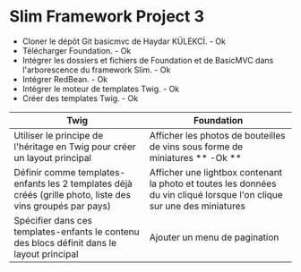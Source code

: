# Slim Framework Project 3

* Cloner le dépôt Git basicmvc de Haydar KÜLEKCİ. - Ok
* Télécharger Foundation. - Ok
* Intégrer les dossiers et fichiers de Foundation et de BasicMVC dans l'arborescence du framework Slim. - Ok
* Intégrer RedBean. - Ok
* Intégrer le moteur de templates Twig. - Ok
* Créer des templates Twig. - Ok

| Twig | Foundation |
| --- | --- |
| Utiliser le principe de l'héritage en Twig pour créer un layout principal | Afficher les photos de bouteilles de vins sous forme de miniatures ** -Ok ** |
| Définir comme templates-enfants les 2 templates déjà créés (grille photo, liste des vins groupés par pays) | Afficher une lightbox contenant la photo et toutes les données du vin cliqué lorsque l'on clique sur une des miniatures |
| Spécifier dans ces templates-enfants le contenu des blocs définit dans le layout principal | Ajouter un menu de pagination |